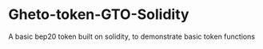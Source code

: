 # Gheto-token-GTO-Solidity
A basic bep20 token built on solidity, to demonstrate basic token functions
